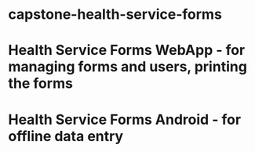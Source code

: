 # capstone-health-service-forms
# Health Service Forms WebApp - for managing forms and users, printing the forms
# Health Service Forms Android - for offline data entry
